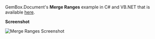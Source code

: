 GemBox.Document's **Merge Ranges** example in C# and VB.NET that is available [here](https://www.gemboxsoftware.com/document/examples/mail-merge-ranges/903).

**Screenshot**

![Merge Ranges Screenshot](https://www.gemboxsoftware.com/Document/Examples/Content/MailMerge/MergeRanges/MergeRanges.png)